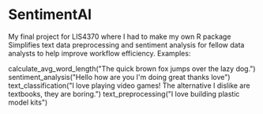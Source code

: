 # SentimentAl
My final project for LIS4370 where I had to make my own R package
Simplifies text data preprocessing and sentiment analysis for fellow data analysts to help improve workflow efficiency.
Examples:

calculate_avg_word_length("The quick brown fox jumps over the lazy dog.")
sentiment_analysis("Hello how are you I'm doing great thanks love")
text_classification("I love playing video games! The alternative I dislike are textbooks, they are boring.")
text_preprocessing("I love building plastic model kits")
